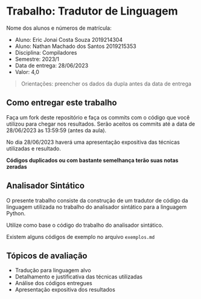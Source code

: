 # Trabalho: Tradutor de Linguagem

Nome dos alunos e números de matrícula:

* Aluno: Eric Jonai Costa Souza 2019214304
* Aluno: Nathan Machado dos Santos 2019215353
* Disciplina: Compiladores
* Semestre: 2023/1
* Data de entrega: 28/06/2023
* Valor: 4,0

> Orientações: preencher os dados da dupla antes da data de entrega

## Como entregar este trabalho

Faça um fork deste repositório e faça os commits com o código que você utilizou para chegar nos resultados. Serão aceitos os commits até a data de 28/06/2023 às 13:59:59 (antes da aula).

No dia 28/06/2023 haverá uma apresentação expositiva das técnicas utilizadas e resultado.

**Códigos duplicados ou com bastante semelhança terão suas notas zeradas**

## Analisador Sintático

O presente trabalho consiste da construção de um tradutor de código da linguagem utilizada no trabalho do analisador sintático para a linguagem Python.

Utilize como base o código do trabalho do analisador sintático.

Existem alguns códigos de exemplo no arquivo ``exemplos.md``

## Tópicos de avaliação

* Tradução para linguagem alvo
* Detalhamento e justificativa das técnicas utilizadas
* Análise dos códigos entregues
* Apresentação expositiva dos resultados
